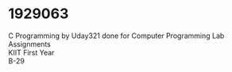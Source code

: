 # 1929063
C Programming by Uday321 done for Computer Programming Lab Assignments  
KIIT First Year  
B-29
